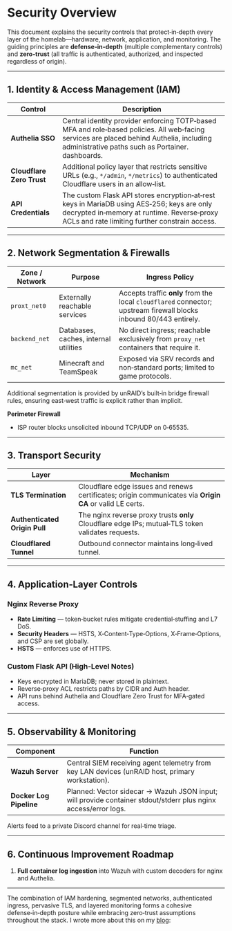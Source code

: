 # Security Overview

This document explains the security controls that protect‑in‑depth every layer of the homelab—hardware, network, application, and monitoring. The guiding principles are **defense‑in‑depth** (multiple complementary controls) and **zero‑trust** (all traffic is authenticated, authorized, and inspected regardless of origin).

---

## 1. Identity & Access Management (IAM)

| Control | Description |
|---------|-------------|
| **Authelia SSO** | Central identity provider enforcing TOTP‑based MFA and role‑based policies. All web‑facing services are placed behind Authelia, including administrative paths such as Portainer. dashboards. |
| **Cloudflare Zero Trust** | Additional policy layer that restricts sensitive URLs (e.g., `*/admin`, `*/metrics`) to authenticated Cloudflare users in an allow‑list. |
| **API Credentials** | The custom Flask API stores encryption‑at‑rest keys in MariaDB using AES‑256; keys are only decrypted in‑memory at runtime. Reverse‑proxy ACLs and rate limiting further constrain access. |

---

## 2. Network Segmentation & Firewalls

| Zone / Network | Purpose | Ingress Policy |
|----------------|---------|----------------|
| `proxt_net0` | Externally reachable services | Accepts traffic **only** from the local `cloudflared` connector; upstream firewall blocks inbound 80/443 entirely. |
| `backend_net` | Databases, caches, internal utilities | No direct ingress; reachable exclusively from `proxy_net` containers that require it. |
| `mc_net` | Minecraft and TeamSpeak | Exposed via SRV records and non‑standard ports; limited to game protocols. |

Additional segmentation is provided by unRAID’s built‑in bridge firewall rules, ensuring east‑west traffic is explicit rather than implicit.

**Perimeter Firewall**

* ISP router blocks unsolicited inbound TCP/UDP on 0‑65535.

---

## 3. Transport Security

| Layer | Mechanism |
|-------|-----------|
| **TLS Termination** | Cloudflare edge issues and renews certificates; origin communicates via **Origin CA** or valid LE certs. |
| **Authenticated Origin Pull** | The nginx reverse proxy trusts **only** Cloudflare edge IPs; mutual‑TLS token validates requests. |
| **Cloudflared Tunnel** | Outbound connector maintains long‑lived tunnel. |

---

## 4. Application‑Layer Controls

### Nginx Reverse Proxy

* **Rate Limiting** — token‑bucket rules mitigate credential‑stuffing and L7 DoS.
* **Security Headers** — HSTS, X‑Content‑Type‑Options, X‑Frame‑Options, and CSP are set globally.
* **HSTS** — enforces use of HTTPS.

### Custom Flask API (High‑Level Notes)

* Keys encrypted in MariaDB; never stored in plaintext.
* Reverse‑proxy ACL restricts paths by CIDR and Auth header.
* API runs behind Authelia and Cloudflare Zero Trust for MFA‑gated access.

---

## 5. Observability & Monitoring

| Component | Function |
|-----------|----------|
| **Wazuh Server** | Central SIEM receiving agent telemetry from key LAN devices (unRAID host, primary workstation). |
| **Docker Log Pipeline** | Planned: Vector sidecar → Wazuh JSON input; will provide container stdout/stderr plus nginx access/error logs. |

Alerts feed to a private Discord channel for real‑time triage.

---

## 6. Continuous Improvement Roadmap

1. **Full container log ingestion** into Wazuh with custom decoders for nginx and Authelia.  

---

The combination of IAM hardening, segmented networks, authenticated ingress, pervasive TLS, and layered monitoring forms a cohesive defense‑in‑depth posture while embracing zero‑trust assumptions throughout the stack. I wrote more about this on my [blog](https://blog.lightworks.dev/a-defense-in-depth-approach-to-securing-self-hosted-web-infrastructure-without-a-vpn/):
